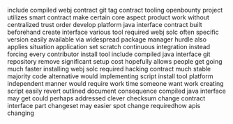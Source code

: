 include compiled webj contract git tag contract tooling openbounty project utilizes smart contract make certain core aspect product work without centralized trust order develop platform java interface contract built beforehand create interface various tool required webj solc often specific version easily available via widespread package manager hurdle also applies situation application set scratch continuous integration instead forcing every contributor install tool include compiled java interface git repository remove significant setup cost hopefully allows people get going much faster installing webj solc required hacking contract much stable majority code alternative would implementing script install tool platform independent manner would require work time someone want work creating script easily revert outlined document consequence compiled java interface may get could perhaps addressed clever checksum change contract interface part changeset may easier spot change requiredhow apis changing